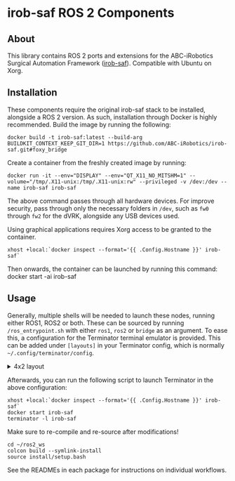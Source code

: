 # irob-saf ROS 2 Components

## About
This library contains ROS 2 ports and extensions for the ABC-iRobotics Surgical Automation Framework ([irob-saf](https://github.com/ABC-iRobotics/irob-saf)). Compatible with Ubuntu on Xorg.

## Installation
These components require the original irob-saf stack to be installed, alongside a ROS 2 version. As such, installation through Docker is highly recommended. Build the image by running the following:
 
    docker build -t irob-saf:latest --build-arg BUILDKIT_CONTEXT_KEEP_GIT_DIR=1 https://github.com/ABC-iRobotics/irob-saf.git#foxy_bridge

Create a container from the freshly created image by running:

    docker run -it --env="DISPLAY" --env="QT_X11_NO_MITSHM=1" --volume="/tmp/.X11-unix:/tmp/.X11-unix:rw" --privileged -v /dev:/dev --name irob-saf irob-saf

The above command passes through all hardware devices. For improve security, pass through only the necessary folders in `/dev`, such as `fw0` through `fw2` for the dVRK, alongside any USB devices used.

Using graphical applications requires Xorg access to be granted to the container.

    xhost +local:`docker inspect --format='{{ .Config.Hostname }}' irob-saf`

Then onwards, the container can be launched by running this command:
    docker start -ai irob-saf

## Usage
Generally, multiple shells will be needed to launch these nodes, running either ROS1, ROS2 or both. These can be sourced by running `/ros_entrypoint.sh` with either `ros1`, `ros2` or `bridge` as an argument. To ease this, a configuration for the Terminator terminal emulator is provided. This can be added under `[layouts]` in your Terminator config, which is normally `~/.config/terminator/config`.

<details>
  <summary>4x2 layout</summary>

    [[irob-saf]]
    [[[root]]]
      type = Window
      parent = ""
      size = 1920, 1080
    [[[grandgrand]]]
      type = HPaned
      parent = root
    [[[grandleft]]]
      type = VPaned
      parent = grandgrand
    [[[leftleft]]]
      type = VPaned
      parent = grandleft
    [[[term1]]]
      profile = default
      type = Terminal
      order = 0
      parent = leftleft
      command = docker exec -it irob-saf bash
    [[[term2]]]
      profile = default
      type = Terminal
      order = 1
      parent = leftleft
      command = docker exec -it irob-saf bash
    [[[leftright]]]
      type = VPaned
      parent = grandleft
    [[[term3]]]
      profile = default
      type = Terminal
      order = 0
      parent = leftright
      command = docker exec -it irob-saf bash
    [[[term4]]]
      profile = default
      type = Terminal
      order = 1
      parent = leftright
      command = docker exec -it irob-saf bash
    [[[grandright]]]
      type = VPaned
      parent = grandgrand
    [[[rightleft]]]
      type = VPaned
      parent = grandright
    [[[term5]]]
      profile = default
      type = Terminal
      order = 0
      parent = rightleft
      command = docker exec -it irob-saf bash
    [[[term6]]]
      profile = default
      type = Terminal
      order = 1
      parent = rightleft
      command = docker exec -it irob-saf bash
    [[[rightright]]]
      type = VPaned
      parent = grandright
    [[[term7]]]
      profile = default
      type = Terminal
      order = 0
      parent = rightright
      command = docker exec -it irob-saf bash
    [[[term8]]]
      profile = default
      type = Terminal
      order = 1
      parent = rightright
      command = docker exec -it irob-saf bash
</details>

Afterwards, you can run the following script to launch Terminator in the above configuration:

    xhost +local:`docker inspect --format='{{ .Config.Hostname }}' irob-saf`
    docker start irob-saf
    terminator -l irob-saf

Make sure to re-compile and re-source after modifications!

    cd ~/ros2_ws
    colcon build --symlink-install
    source install/setup.bash

See the READMEs in each package for instructions on individual workflows.
